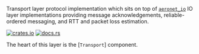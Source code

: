Transport layer protocol implementation which sits on top of [`aeronet_io`] IO layer implementations providing message acknowledgements, reliable-ordered messaging, and RTT and packet loss estimation.

[![crates.io](https://img.shields.io/crates/v/aeronet_transport.svg)](https://crates.io/crates/aeronet_transport)
[![docs.rs](https://img.shields.io/docsrs/aeronet_transport)](https://docs.rs/aeronet_transport)

The heart of this layer is the [`Transport`] component.

[`aeronet_io`]: https://docs.rs/aeronet_io
